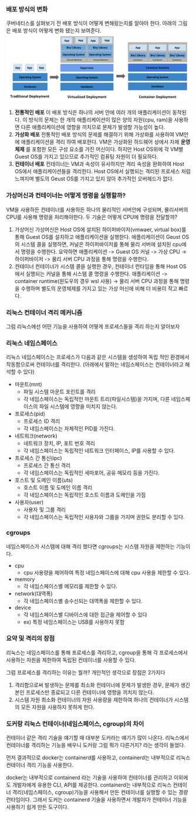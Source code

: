 ### 배포 방식의 변화
쿠버네티스를 살펴보기 전 배포 방식이 어떻게 변해왔는지를 알아야 한다. 아래의 그림은 배포 방식이 어떻게 변화 됐는지 보여준다.
![image](./images/vm_container.svg)
1. __전통적인 배포__
이 배포 방식은 하나의 서버 안에 여러 개의 애플리케이션이 동작된다. 이 방식의 문제는 한 개의 애플리케이션이 많은 양의 자원(cpu, ram)을 사용하면 다른 애플리케이션에 영향을 끼치므로 문제가 발생할 가능성이 높다.
3. __가상화 배포__
전통적인 배포 방식의 문제를 해결하기 위해 가상화를 사용하여 VM안에 애플리케이션을 격리 하여 배포한다.
VM은 가상화된 하드웨어 상에서 자체 __운영체제__ 를 포함한 모든 구성 요소를 가진 머신이다.
하지만 Host OS위에 각 VM별 Guest OS를 가지고 있으므로 추가적인 컴퓨팅 자원이 더 필요하다.
4. __컨테이너 배포__
컨테이너는 VM과 속성이 유사하지만 격리 속성을 완화하여 Host OS에서 애플리케이션들을 격리한다.
Host OS에서 실행되는 격리된 프로세스 처럼 느껴지며 별도의 Geust OS를 가지고 있지 않아 추가적인 오버헤드가 없다.


### 가상머신과 컨테이너는 어떻게 명령을 실행할까?
VM을 사용하든 컨테이너를 사용하든 하나의 물리적인 서버안에 구성되며, 물리서버의 CPU를 사용해 명령을 처리해야한다. 두 기술은 어떻게 CPU에 명령을 전달할까?
1. 가상머신
가상머신은 Host OS에 설치된 하이퍼바이저(vmwaer, virtual box)를 통해 Guest OS를 설치하고 애플리케이션을 실행한다.
애플리케이션이 Geust OS의 시스템 콜을 실행하면, 커널은 하이퍼바이저를 통해 물리 서버에 설치된 cpu에서 명령을 수행한다. 
요약하면 애플리케이션 -> Guest OS 커널 -> 가상  CPU -> 하이퍼바이저 -> 물리 서버 CPU 과정을 통해 명령을 수행한다. 
3. 컨테이너
컨테이너가 시스템 콜을 실행한 경우, 컨테이너 런타임을 통해 Host OS에서 실행되는 커널을 통해 시스템 콜 명령을 수행한다.
애플리케이션 -> container runtime(윈도우의 경우 wsl 사용) -> 물리 서버 CPU 과정을 통해 명령을 수행하며 별도의 운영체제를 가지고 있는 가상 머신에 비해 더 비용이 작고 빠르다.

### 리눅스 컨테이너 격리 메커니즘
그럼 리눅스에선 어떤 기능을 사용하여 어떻게 프로세스들을 격리 하는지 알아보자

### 리눅스 네임스페이스
리눅스 네임스페이스는 프로세스가 다음과 같은 시스템을 생성하여 독립 적인 환경에서 작동함으로써 컨테이너를 격리한다.
(아래에서 말하는 네임스페이스는 컨테이너라고 해석할 수 있다)
- 마운트(mnt)
    - 파일 시스템 마운트 포린트를 격리
    - 각 네임스페이스는 독립적인 마운트 트리(파일시스템)을 가지며, 다른 네임스페이스의 파일 시스템에 영향을 미치지 않는다.
- 프로세스(pid)
    - 프로세스 ID 격리
    - 각 네임스페이스는 자체적인 PID를 가진다.
- 네트워크(network)
    - 네트워크 장치, IP, 포트 번호 격리
    - 각 네임스페이스는 독립적인 네트워크 인터페이스, IP를 사용할 수 있다.
- 프로세스 간 통신(ipc)
    - 프로세스 간 통신 격리
    - 각 네임스페이스는 독립적인 세마포어, 공유 메모리 등을 가진다.
- 호스트 및 도메인 이름(uts)
    - 호스트 이름 및 도메인 이름 격리
    - 각 네임스페이스는 독립적인 호스트 이름과 도메인을 가짐
- 사용자(user)
    - 사용자 및 그룹 격리
    - 각 네임스페이스는 독립적인 사용자와 그룹을 가지며 권한도 분리할 수 있다.

### cgroups
네임스페이스가 시스템에 대해 격리 했다면 cgroups는 시스템 자원을 제한하는 기능이다.
- cpu
    - cpu 사용량을 제어하여 특정 네임스페이스에 대해 cpu 사용을 제한할 수 있다.
- memory
    - 각 네임스페이스별 메모리를 제한할 수 있다.
- network(대역폭)
    - 각 네임스페이스별 송수신되는 대역폭을 제한할 수 있다.
- device
    - 각 네임스페이스별 디바이스에 대한 접근을 제어할 수 있다
    - ex) 특정 네임스페이스는 USB를 사용하지 못함


### 요약 및 격리의 장점
리눅스는 네임스페이스를 통해 프로세스를 격리하고, cgroup을 통해 각 프로세스에서 사용하는 자원을 제한하여 독립된 컨테이너를 사용할 수 있다.

그럼 프로세스를 격리하는 이유는 뭘까? 개인적인 생각으로 장점은 2가지다
1. 격리함으로써 발생하는 문제를 최소화
컨테이너에 문제가 발생한 경우, 문제가 생긴 본인 프로세스만 종료되고 다른 컨테이너에 영향을 끼치지 않는다.
3. 시스템 자원 최소화
컨테이너의 자원 사용량을 제한하여 하나의 컨테이너가 시스템의 모든 자원을 사용하지 못하게 한다.

### 도커랑 리눅스 컨테이너(네임스페이스, cgroup)의 차이
컨테이너 같은 격리 기술을 얘기할 때 대부분 도커라는 얘기가 많이 나온다. 리눅스에서 컨테이너를 격리하는 기능을 배우니 도커랑 그럼 뭐가 다른거지? 라는 생각이 들었다.

먼저 결과적으로 docker는 containerd를 사용하고, containerd는 내부적으로 리눅스 컨테이너 격리 기능을 사용한다.

docker는 내부적으로 containerd 라는 기술을 사용하여 컨테이너를 관리하고 이외에도 개발자에게 유용한 CLI, API를 제공한다.
containerd는 내부적으로 리눅스 컨테이너 격리(네임스페이스, cgroup)기능을 사용해서 만든 컨테이너를 실행할 수 있는 경량 런타임이다.
그래서 도커는 containerd 기술을 사용하면서 개발자가 컨테이너 기능을 사용하기 쉽게 만든 도구이다.



